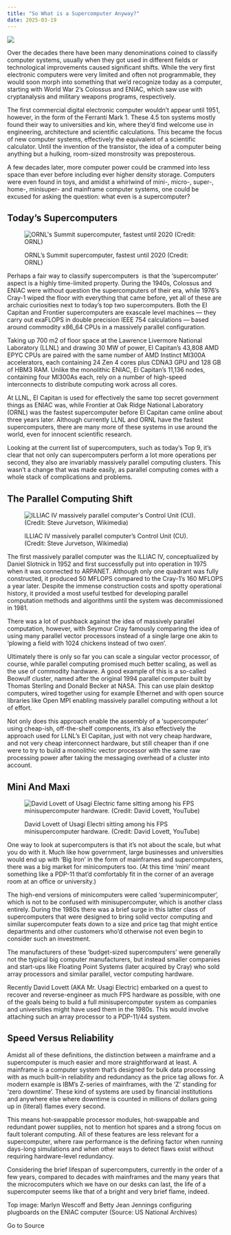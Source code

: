 ```yaml
---
title: "So What is a Supercomputer Anyway?"
date: 2025-03-19
---
```


![](https://hackaday.com/wp-content/uploads/2018/05/02102016_eniac_programmers_la-2e16d0ba-fill-1200x630-c0_featured.png?w=800)

Over the decades there have been many denominations coined to classify computer systems, usually when they got used in different fields or technological improvements caused significant shifts. While the very first electronic computers were very limited and often not programmable, they would soon morph into something that we’d recognize today as a computer, starting with World War 2’s Colossus and ENIAC, which saw use with cryptanalysis and military weapons programs, respectively.

The first commercial digital electronic computer wouldn’t appear until 1951, however, in the form of the Ferranti Mark 1. These 4.5 ton systems mostly found their way to universities and kin, where they’d find welcome use in engineering, architecture and scientific calculations. This became the focus of new computer systems, effectively the equivalent of a scientific calculator. Until the invention of the transistor, the idea of a computer being anything but a hulking, room-sized monstrosity was preposterous.

A few decades later, more computer power could be crammed into less space than ever before including ever higher density storage. Computers were even found in toys, and amidst a whirlwind of mini-, micro-, super-, home-, minisuper- and mainframe computer systems, one could be excused for asking the question: what even is a supercomputer?

## Today’s Supercomputers

<figure>

![ORNL's Summit supercomputer, fastest until 2020 (Credit: ORNL)](https://hackaday.com/wp-content/uploads/2019/08/Summit_supercomputer.jpg?w=400)

<figcaption>

ORNL’s Summit supercomputer, fastest until 2020 (Credit: ORNL)

</figcaption>

</figure>

Perhaps a fair way to classify supercomputers  is that the ‘supercomputer’ aspect is a highly time-limited property. During the 1940s, Colossus and ENIAC were without question the supercomputers of their era, while 1976’s Cray-1 wiped the floor with everything that came before, yet all of these are archaic curiosities next to today’s top two supercomputers. Both the El Capitan and Frontier supercomputers are exascale level machines — they carry out exaFLOPS in double precision IEEE 754 calculations — based around commodity x86\_64 CPUs in a massively parallel configuration.

Taking up 700 m2 of floor space at the Lawrence Livermore National Laboratory (LLNL) and drawing 30 MW of power, El Capitan’s 43,808 AMD EPYC CPUs are paired with the same number of AMD Instinct MI300A accelerators, each containing 24 Zen 4 cores plus CDNA3 GPU and 128 GB of HBM3 RAM. Unlike the monolithic ENIAC, El Capitan’s 11,136 nodes, containing four MI300As each, rely on a number of high-speed interconnects to distribute computing work across all cores.

At LLNL, El Capitan is used for effectively the same top secret government things as ENIAC was, while Frontier at Oak Ridge National Laboratory (ORNL) was the fastest supercomputer before El Capitan came online about three years later. Although currently LLNL and ORNL have the fastest supercomputers, there are many more of these systems in use around the world, even for innocent scientific research.

Looking at the current list of supercomputers, such as today’s Top 9, it’s clear that not only can supercomputers perform a lot more operations per second, they also are invariably massively parallel computing clusters. This wasn’t a change that was made easily, as parallel computing comes with a whole stack of complications and problems.

## The Parallel Computing Shift

<figure>

![ILLIAC IV massively parallel computer's Control Unit (CU). (Credit: Steve Jurvetson, Wikimedia)](https://hackaday.com/wp-content/uploads/2025/03/ILLIAC_4_parallel_computer.jpg?w=400)

<figcaption>

ILLIAC IV massively parallel computer’s Control Unit (CU). (Credit: Steve Jurvetson, Wikimedia)

</figcaption>

</figure>

The first massively parallel computer was the ILLIAC IV, conceptualized by Daniel Slotnick in 1952 and first successfully put into operation in 1975 when it was connected to ARPANET. Although only one quadrant was fully constructed, it produced 50 MFLOPS compared to the Cray-1’s 160 MFLOPS a year later. Despite the immense construction costs and spotty operational history, it provided a most useful testbed for developing parallel computation methods and algorithms until the system was decommissioned in 1981.

There was a lot of pushback against the idea of massively parallel computation, however, with Seymour Cray famously comparing the idea of using many parallel vector processors instead of a single large one akin to ‘plowing a field with 1024 chickens instead of two oxen’.

Ultimately there is only so far you can scale a singular vector processor, of course, while parallel computing promised much better scaling, as well as the use of commodity hardware. A good example of this is a so-called Beowulf cluster, named after the original 1994 parallel computer built by Thomas Sterling and Donald Becker at NASA. This can use plain desktop computers, wired together using for example Ethernet and with open source libraries like Open MPI enabling massively parallel computing without a lot of effort.

Not only does this approach enable the assembly of a ‘supercomputer’ using cheap-ish, off-the-shelf components, it’s also effectively the approach used for LLNL’s El Capitan, just with not very cheap hardware, and not very cheap interconnect hardware, but still cheaper than if one were to try to build a monolithic vector processor with the same raw processing power after taking the messaging overhead of a cluster into account.

## Mini And Maxi

<figure>

![David Lovett of Usagi Electric fame sitting among his FPS minisupercomputer hardware. (Credit: David Lovett, YouTube)](https://hackaday.com/wp-content/uploads/2025/01/david_lovett_usagi_electric_fps-100_pdp-11_thumb.jpg?w=400)

<figcaption>

David Lovett of Usagi Electri sitting among his FPS minisupercomputer hardware. (Credit: David Lovett, YouTube)

</figcaption>

</figure>

One way to look at supercomputers is that it’s not about the scale, but what you do with it. Much like how government, large businesses and universities would end up with ‘Big Iron’ in the form of mainframes and supercomputers, there was a big market for minicomputers too. (At this time ‘mini’ meant something like a PDP-11 that’d comfortably fit in the corner of an average room at an office or university.)

The high-end versions of minicomputers were called ‘superminicomputer‘, which is not to be confused with minisupercomputer, which is another class entirely. During the 1980s there was a brief surge in this latter class of supercomputers that were designed to bring solid vector computing and similar supercomputer feats down to a size and price tag that might entice departments and other customers who’d otherwise not even begin to consider such an investment.

The manufacturers of these ‘budget-sized supercomputers’ were generally not the typical big computer manufacturers, but instead smaller companies and start-ups like Floating Point Systems (later acquired by Cray) who sold array processors and similar parallel, vector computing hardware.

Recently David Lovett (AKA Mr. Usagi Electric) embarked on a quest to recover and reverse-engineer as much FPS hardware as possible, with one of the goals being to build a full minisupercomputer system as companies and universities might have used them in the 1980s. This would involve attaching such an array processor to a PDP-11/44 system.

## Speed Versus Reliability

Amidst all of these definitions, the distinction between a mainframe and a supercomputer is much easier and more straightforward at least. A mainframe is a computer system that’s designed for bulk data processing with as much built-in reliability and redundancy as the price tag allows for. A modern example is IBM’s Z-series of mainframes, with the ‘Z’ standing for ‘zero downtime’. These kind of systems are used by financial institutions and anywhere else where downtime is counted in millions of dollars going up in (literal) flames every second.

This means hot-swappable processor modules, hot-swappable and redundant power supplies, not to mention hot spares and a strong focus on fault tolerant computing. All of these features are less relevant for a supercomputer, where raw performance is the defining factor when running days-long simulations and when other ways to detect flaws exist without requiring hardware-level redundancy.

Considering the brief lifespan of supercomputers, currently in the order of a few years, compared to decades with mainframes and the many years that the microcomputers which we have on our desks can last, the life of a supercomputer seems like that of a bright and very brief flame, indeed.

Top image: Marlyn Wescoff and Betty Jean Jennings configuring plugboards on the ENIAC computer (Source: US National Archives)

Go to Source
